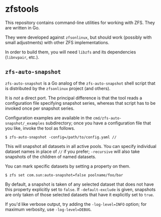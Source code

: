 # zfstools

This repository contains command-line utilities for working with ZFS.  They are written in Go.

They were developed against `zfsonlinux`, but should work (possibly with small adjustments) with other ZFS
implementations.

In order to build them, you will need `libzfs` and its dependencies (`libnvpair`, etc.).

## `zfs-auto-snapshot`

`zfs-auto-snapshot` is a Go analog of the `zfs-auto-snapshot` shell script that is distributed by the `zfsonlinux` project
(and others).

It is *not* a direct port.  The principal difference is that the tool reads a configuration file specifying snapshot
series, whereas that script has to be invoked once per snapshot series.

Configuration examples are available in the `cmd/zfs-auto-snapshot/_examples` subdirectory; once you have a
configuration file that you like, invoke the tool as follows.

    $ zfs-auto-snapshot -config=/path/to/config.yaml //

This will snapshot all datasets in all active pools.  You can specify individual dataset names in place of `//` if you
prefer; `-recursive` will also take snapshots of the children of named datasets.

You can mark specific datasets by setting a property on them.

    $ zfs set com.sun:auto-snapshot=false poolname/foo/bar

By default, a snapshot is taken of any selected dataset that does not have this property explicitly set to `false`.  If
`-default-exclude` is given, snapshots are only taken of those selected datasets that have it explicitly set to `true`.

If you'd like verbose output, try adding the `-log-level=INFO` option; for maximum verbosity, use `-log-level=DEBUG`.
